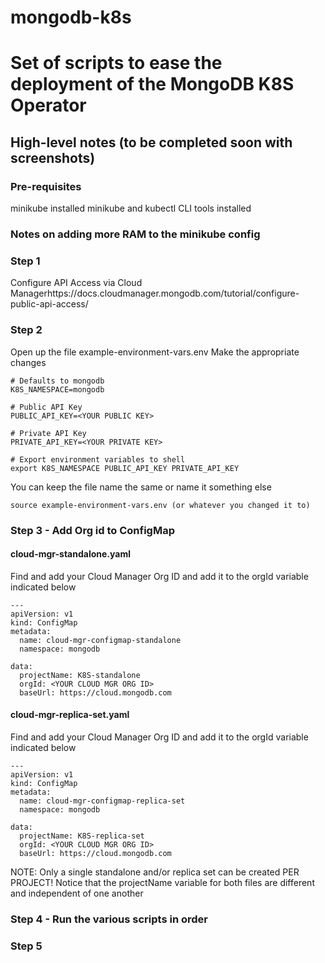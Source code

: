 # mongodb-k8s
# Set of scripts to ease the deployment of the MongoDB K8S Operator

## High-level notes (to be completed soon with screenshots)

### Pre-requisites
minikube installed
minikube and kubectl CLI tools installed

### Notes on adding more RAM to the minikube config

### Step 1
Configure API Access via Cloud Managerhttps://docs.cloudmanager.mongodb.com/tutorial/configure-public-api-access/

### Step 2
Open up the file example-environment-vars.env
Make the appropriate changes

```
# Defaults to mongodb
K8S_NAMESPACE=mongodb

# Public API Key
PUBLIC_API_KEY=<YOUR PUBLIC KEY>

# Private API Key
PRIVATE_API_KEY=<YOUR PRIVATE KEY>

# Export environment variables to shell
export K8S_NAMESPACE PUBLIC_API_KEY PRIVATE_API_KEY

```

You can keep the file name the same or name it something else

```
source example-environment-vars.env (or whatever you changed it to)
```

### Step 3 - Add Org id to ConfigMap
#### cloud-mgr-standalone.yaml
Find and add your Cloud Manager Org ID and add it to the orgId variable indicated below

```
---
apiVersion: v1
kind: ConfigMap
metadata:
  name: cloud-mgr-configmap-standalone
  namespace: mongodb

data:
  projectName: K8S-standalone
  orgId: <YOUR CLOUD MGR ORG ID>
  baseUrl: https://cloud.mongodb.com
```

#### cloud-mgr-replica-set.yaml
Find and add your Cloud Manager Org ID and add it to the orgId variable indicated below

```
---
apiVersion: v1
kind: ConfigMap
metadata:
  name: cloud-mgr-configmap-replica-set
  namespace: mongodb

data:
  projectName: K8S-replica-set
  orgId: <YOUR CLOUD MGR ORG ID>
  baseUrl: https://cloud.mongodb.com
```

NOTE: Only a single standalone and/or replica set can be created PER PROJECT!  Notice that the projectName variable for both files are different and independent of one another

### Step 4 - Run the various scripts in order

### Step 5 

